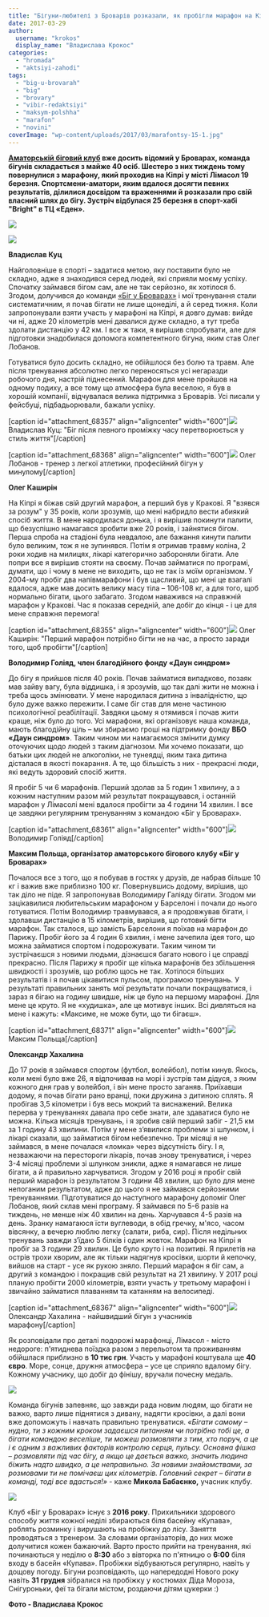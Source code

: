 ```yaml
---
title: "Бігуни-любителі з Броварів розказали, як пробігли марафон на Кіпрі - ФОТО"
date: 2017-03-29
author: 
  username: "krokos"
  display_name: "Владислава Крокос"
categories: 
  - "hromada"
  - "aktsiyi-zahodi"
tags: 
  - "big-u-brovarah"
  - "big"
  - "brovary"
  - "vibir-redaktsiyi"
  - "maksym-polshha"
  - "marafon"
  - "novini"
coverImage: "wp-content/uploads/2017/03/marafontsy-15-1.jpg"
---
```


**[Аматорській біговий клуб](https://mpz.brovary.org/amatorskyj-bigovyj-klub-u-brovarah-nedilni-probizhky-ta-marafony-foto/) вже досить відомий у Броварах, команда бігунів складається з майже 40 осіб. Шестеро з них тиждень тому повернулися з марафону, який проходив на Кіпрі у місті Лімасол 19 березня. Спортсмени-аматори, яким вдалося досягти певних результатів, ділилися досвідом та враженнями й розказали про свій власний шлях до бігу. Зустріч відбулася 25 березня в спорт-хабі "Bright" в ТЦ «Еден».**

[![](https://mpz.brovary.org/wp-content/uploads/2017/03/marafontsy-9-1.jpg)](https://mpz.brovary.org/wp-content/uploads/2017/03/marafontsy-9-1.jpg)

[![](https://mpz.brovary.org/wp-content/uploads/2017/03/marafontsy-6-1.jpg)](https://mpz.brovary.org/wp-content/uploads/2017/03/marafontsy-6-1.jpg)

**Владислав Куц**

Найголовніше в спорті – задатися метою, яку поставити було не складно, адже я знаходився серед людей, які сприяли моєму успіху. Спочатку займався бігом сам, але не так серйозно, як хотілося б. Згодом, долучився до команди [«Біг у Броварах»](https://www.facebook.com/RunBrovary) і мої тренування стали систематичним, я почав бігати не лише щонеділі, а й серед тижня. Коли запропонували взяти участь у марафоні на Кіпрі, я довго думав: вийде чи ні, адже 20 кілометрів мені давалися дуже складно, а тут треба здолати дистанцію у 42 км. І все ж таки, я вирішив спробувати, але для підготовки знадобилася допомога компетентного бігуна, яким став Олег Лобанов.

Готуватися було досить складно, не обійшлося без болю та травм. Але після тренування абсолютно легко переносяться усі негаразди робочого дня, настрій піднесений. Марафон для мене пройшов на одному подиху, а все тому що атмосфера була веселою, я був в хорошій компанії, відчувалася велика підтримка з Броварів. Усі писали у фейсбуці, підбадьорювали, бажали успіху.

\[caption id="attachment\_68357" align="aligncenter" width="600"\][![](https://mpz.brovary.org/wp-content/uploads/2017/03/marafontsy-3-1.jpg)](https://mpz.brovary.org/wp-content/uploads/2017/03/marafontsy-3-1.jpg) Владислав Куц: "Біг після певного проміжку часу перетворюється у стиль життя"\[/caption\]

\[caption id="attachment\_68368" align="aligncenter" width="600"\][![](https://mpz.brovary.org/wp-content/uploads/2017/03/marafontsy-14-1.jpg)](https://mpz.brovary.org/wp-content/uploads/2017/03/marafontsy-14-1.jpg) Олег Лобанов - тренер з легкої атлетики, професійний бігун у минулому\[/caption\]

**Олег Каширін**

На Кіпрі я біжав свій другий марафон, а перший був у Кракові. Я "взявся за розум" у 35 років, коли зрозумів, що мені набридло вести абиякий спосіб життя. В мене народилася донька, і я вирішив покинути палити, що безуспішно намагався зробити вже 20 років, і зайнятися бігом. Перша спроба на стадіоні була невдалою, але бажання кинути палити було великим, тож я не зупинявся. Потім я отримав травму коліна, 2 роки ходив на милицях, лікарі категорично забороняли бігати. Але попри все я вирішив стояти на своєму. Почав займатися по програмі, думати, що і чому в мене не виходить, що не так із моїм організмом. У 2004-му пробіг два напівмарафони і був щасливий, що мені це взагалі вдалося, адже мав досить велику масу тіла – 106-108 кг, а для того, щоб нормально бігати, цього забагато. Згодом наважився на справжній марафон у Кракові. Час я показав середній, але добіг до кінця - і це для мене справжня перемога!

\[caption id="attachment\_68355" align="aligncenter" width="600"\][![](https://mpz.brovary.org/wp-content/uploads/2017/03/marafontsy-1-1.jpg)](https://mpz.brovary.org/wp-content/uploads/2017/03/marafontsy-1-1.jpg) Олег Каширін: "Перший марафон потрібно бігти не на час, а просто заради того, щоб пробігти"\[/caption\]

**Володимир Голіяд, член благодійного фонду «Даун синдром»**

До бігу я прийшов після 40 років. Почав займатися випадково, позаяк мав зайву вагу, була віддишка, і я зрозумів, що так далі жити не можна і треба щось змінювати. У мене народилася дитина з інвалідністю, що було дуже важко пережити. І саме біг став для мене частиною психологічної реабілітації. Завдяки цьому я отямився і почав жити краще, ніж було до того. Усі марафони, які організовує наша команда, мають благодійну ціль – ми збираємо гроші на підтримку фонду **ВБО «Даун синдром»**. Таким чином ми намагаємося змінити думку оточуючих щодо людей з таким діагнозом. Ми хочемо показати, що батьки цих людей не алкоголіки, не тунеядці, яким така дитина дісталася в якості покарання. А те, що більшість з них - прекрасні люди, які ведуть здоровий спосіб життя.

Я пробіг 5 чи 6 марафонів. Перший здолав за 5 годин 1 хвилину, а з кожним наступним разом мій результат покращувався, і останній марафон у Лімасолі мені вдалося пробігти за 4 години 14 хвилин. І все це завдяки регулярним тренуванням з командою «Біг у Броварах».

\[caption id="attachment\_68361" align="aligncenter" width="600"\][![](https://mpz.brovary.org/wp-content/uploads/2017/03/marafontsy-7-1.jpg)](https://mpz.brovary.org/wp-content/uploads/2017/03/marafontsy-7-1.jpg) Володимир Голіяд\[/caption\]

**Максим Польща, організатор аматорського бігового клубу «Біг у Броварах»**

Почалося все з того, що я побував в гостях у друзів, де набрав більше 10 кг і важив вже приблизно 100 кг. Повернувшись додому, вирішив, що так діло не піде. Я запропонував Володимиру Галіяду бігати. Згодом ми зацікавилися любительським марафоном у Барселоні і почали до нього готуватися. Потім Володимир травмувався, а я продовжував бігати, і здолавши дистанцію в 15 кілометрів, вирішив, що готовий бігти марафон. Так сталося, що замість Барселони я поїхав на марафон до Парижу. Пробіг його за 4 годин 6 хвилин, і мене зачепила ідея того, що можна займатися спортом і подорожувати. Таким чином ти зустрічаєшся з новими людьми, дізнаєшся багато нового і це справді прекрасно. Після Парижу я пробіг ще кілька марафонів без збільшення швидкості і зрозумів, що роблю щось не так. Хотілося більших результатів і я почав цікавитися пульсом, програмою тренувань. У результаті правильних занять мої результати почали покращуватися, і зараз я бігаю на годину швидше, ніж це було на першому марафоні. Для мене це круто. Я не «худишка», але це мотивує інших. Всі дивляться на мене і кажуть: «Максиме, не може бути, що ти бігаєш».

\[caption id="attachment\_68371" align="aligncenter" width="600"\][![](https://mpz.brovary.org/wp-content/uploads/2017/03/IMG_9450.jpg)](https://mpz.brovary.org/wp-content/uploads/2017/03/IMG_9450.jpg) Максим Польща\[/caption\]

**Олександр Хахалина** 

До 17 років я займався спортом (футбол, волейбол), потім кинув. Якось, коли мені було вже 26, я відпочивав на морі і зустрів там дідуся, з яким кожного дня грав у волейбол, і він мене просто заганяв. Приїхавши додому, я почав бігати рано вранці, поки дружина з дитиною сплять. Я пробігав 3,5 кілометри і був весь мокрий та виснажений. Велика перерва у тренуваннях давала про себе знати, але здаватися було не можна. Кілька місяців тренувань, і я зробив свій перший забіг - 21,5 км за 1 годину 43 хвилини. Потім у мене з’явилися проблеми зі шлунком, і лікарі сказали, що займатися бігом небезпечно. Три місяці я не займався, в мене почалася «ломка» через відсутність бігу. І я, незважаючи на перестороги лікарів, почав знову тренуватися, і через 3-4 місяці проблеми зі шлунком зникли, адже я намагався не лише бігати, а й правильно харчуватися. Згодом у 2016 році я пробіг свій перший марафон із результатом 3 години 48 хвилин, що було для мене непоганим результатом, адже до цього я не займався серйозними тренуваннями. Підготуватися до наступного марафону допоміг Олег Лобанов, який склав мені програму. Я займався по 5-6 разів на тиждень, не менше ніж 40 хвилин на день. Харчувався 4-5 разів на день. Зранку намагаюся їсти вуглеводи, в обід гречку, м'ясо, часом вівсянку, а вечерю люблю легку (салати, риба, сир). Після недільних тренувань завжди з’їдаю 5 білків і один жовток. Марафон на Кіпрі я пробіг за 3 години 29 хвилин. Це було круто і на позитиві. Я прилетів на острів трохи хворим, але як тільки надягнув кросівки, шорти й кепочку, вийшов на старт - усе як рукою зняло. Перший марафон я біг сам, а другий з командою і покращив свій результат на 21 хвилину. У 2017 році планую пробігти 2000 кілометрів, взяти участь у третьому марафоні і звичайно займатися плаванням та катанням на велосипеді.

\[caption id="attachment\_68367" align="aligncenter" width="600"\][![](https://mpz.brovary.org/wp-content/uploads/2017/03/marafontsy-13-1.jpg)](https://mpz.brovary.org/wp-content/uploads/2017/03/marafontsy-13-1.jpg) Олександр Хахалина - найшвидший бігун з учасників марафону\[/caption\]

Як розповідали про деталі подорожі марафонці, Лімасол - місто недороге: п'ятиднева поїздка разом з перельотом та проживанням обійшлася приблизно в **10 тис грн**. Участь у марафоні коштувала ще **40 євро**. Море, сонце, дружня атмосфера – усе це сприяло вдалому бігу. Кожному учаснику, що добіг до фінішу, вручали почесну медаль.

[![](https://mpz.brovary.org/wp-content/uploads/2017/03/marafontsy-16-1.jpg)](https://mpz.brovary.org/wp-content/uploads/2017/03/marafontsy-16-1.jpg)

Команда бігунів запевняє, що завжди рада новим людям, що бігати не важко, варто лише піднятися з дивану, надягти кросівки, а далі вони вже допоможуть і навчать правильно тренуватися. _«Бігати самому – нудно, ти з кожним кроком задаєшся питанням чи потрібно тобі це, а бігати командою веселіше, ти можеш розмовляти з тим, хто поруч, а це і є одним з важливих факторів контролю серця, пульсу. Основна фішка – розмовляти під час бігу, а якщо це дається важко, значить людина біжить надто швидко, а це неправильно. За новими знайомствами, за розмовами ти не помічаєш цих кілометрів. Головний секрет – бігати в команді, тоді все вдасться!»_ - каже **Микола Бабаєнко,** учасник клубу.

[![](https://mpz.brovary.org/wp-content/uploads/2017/03/marafontsy-15-1.jpg)](https://mpz.brovary.org/wp-content/uploads/2017/03/marafontsy-15-1.jpg)

Клуб «Біг у Броварах» існує з **2016 року**. Прихильники здорового способу життя кожної неділі збираються біля басейну «Купава», роблять розминку і вирушають на пробіжку до лісу. Заняття проводяться з тренером. За словами організаторів, до них може долучитися кожен бажаючий. Варто просто прийти на тренування, які починаються у неділю о **8:30** або з вівторка по п'ятницю о **6:00** біля входу в басейн «Купава». Пробіжки відбуваються регулярно, навіть у дощову погоду. Бігуни розповідають, що напередодні Нового року навіть **31 грудня** зібралися на пробіжку у костюмах Діда Мороза, Снігуроньки, феї та бігали містом, роздаючи дітям цукерки :)

**Фото - Владислава Крокос**
